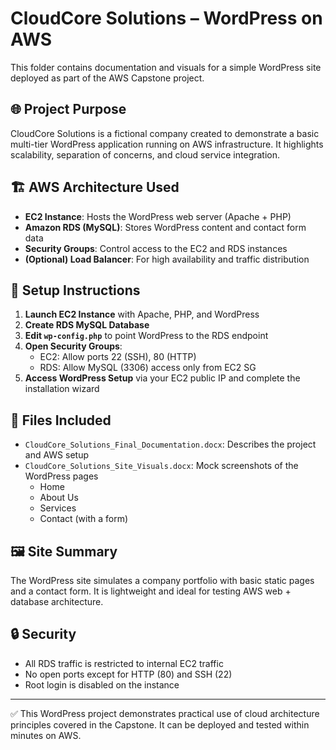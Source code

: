 # CloudCore Solutions – WordPress on AWS

This folder contains documentation and visuals for a simple WordPress site deployed as part of the AWS Capstone project.

## 🌐 Project Purpose

CloudCore Solutions is a fictional company created to demonstrate a basic multi-tier WordPress application running on AWS infrastructure. It highlights 
scalability, separation of concerns, and cloud service integration.

## 🏗️ AWS Architecture Used

- **EC2 Instance**: Hosts the WordPress web server (Apache + PHP)
- **Amazon RDS (MySQL)**: Stores WordPress content and contact form data
- **Security Groups**: Control access to the EC2 and RDS instances
- **(Optional) Load Balancer**: For high availability and traffic distribution

## 🧰 Setup Instructions

1. **Launch EC2 Instance** with Apache, PHP, and WordPress
2. **Create RDS MySQL Database**
3. **Edit `wp-config.php`** to point WordPress to the RDS endpoint
4. **Open Security Groups**:
   - EC2: Allow ports 22 (SSH), 80 (HTTP)
   - RDS: Allow MySQL (3306) access only from EC2 SG
5. **Access WordPress Setup** via your EC2 public IP and complete the installation wizard

## 📂 Files Included

- `CloudCore_Solutions_Final_Documentation.docx`: Describes the project and AWS setup
- `CloudCore_Solutions_Site_Visuals.docx`: Mock screenshots of the WordPress pages
  - Home
  - About Us
  - Services
  - Contact (with a form)

## 🖼️ Site Summary

The WordPress site simulates a company portfolio with basic static pages and a contact form. It is lightweight and ideal for testing AWS web + database 
architecture.

## 🔒 Security

- All RDS traffic is restricted to internal EC2 traffic
- No open ports except for HTTP (80) and SSH (22)
- Root login is disabled on the instance

---

✅ This WordPress project demonstrates practical use of cloud architecture principles covered in the Capstone. It can be deployed and tested within 
minutes on AWS.

